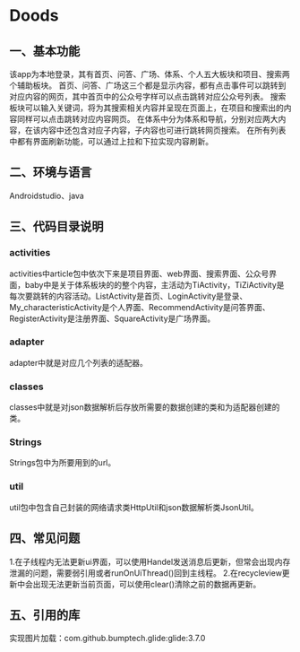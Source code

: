 # **Doods**

## 一、基本功能

该app为本地登录，其有首页、问答、广场、体系、个人五大板块和项目、搜索两个辅助板块。
首页、问答、广场这三个都是显示内容，都有点击事件可以跳转到对应内容的网页，其中首页中的公众号字样可以点击跳转对应公众号列表。
搜索板块可以输入关键词，将为其搜索相关内容并呈现在页面上，在项目和搜索出的内容同样可以点击跳转对应内容网页。
在体系中分为体系和导航，分别对应两大内容，在该内容中还包含对应子内容，子内容也可进行跳转网页搜索。
在所有列表中都有界面刷新功能，可以通过上拉和下拉实现内容刷新。

## 二、环境与语言

Androidstudio、java

## 三、代码目录说明

### activities

activities中article包中依次下来是项目界面、web界面、搜索界面、公众号界面，baby中是关于体系板块的的整个内容，主活动为TiActivity，TiZiActivity是每次要跳转的内容活动。ListActivity是首页、LoginActivity是登录、My_characteristicActivity是个人界面、RecommendActivity是问答界面、RegisterActivity是注册界面、SquareActivity是广场界面。

### adapter

adapter中就是对应几个列表的适配器。

### classes

classes中就是对json数据解析后存放所需要的数据创建的类和为适配器创建的类。

### Strings

Strings包中为所要用到的url。

### util

util包中包含自己封装的网络请求类HttpUtil和json数据解析类JsonUtil。

## 四、常见问题

1.在子线程内无法更新ui界面，可以使用Handel发送消息后更新，但常会出现内存泄漏的问题，需要弱引用或者runOnUiThread()回到主线程。
2.在recycleview更新中会出现无法更新当前页面，可以使用clear()清除之前的数据再更新。

## 五、引用的库

实现图片加载：com.github.bumptech.glide:glide:3.7.0